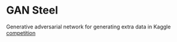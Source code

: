 # GAN Steel

Generative adversarial network for generating extra data in Kaggle [competition](https://www.kaggle.com/c/severstal-steel-defect-detection)

